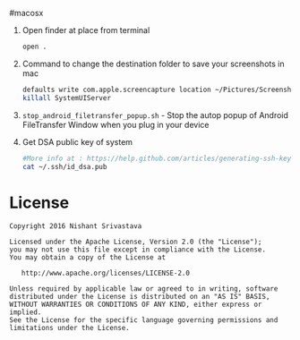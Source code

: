 #macosx

1. Open finder at place from terminal
    ```bash
    open .

    ```
2. Command to change the destination folder to save your screenshots in mac
    ```bash
    defaults write com.apple.screencapture location ~/Pictures/Screenshots
    killall SystemUIServer

    ```
3. `stop_android_filetransfer_popup.sh` - Stop the autop popup of Android FileTransfer Window when you plug in your device

4. Get DSA public key of system
    ```bash
    #More info at : https://help.github.com/articles/generating-ssh-keys/
    cat ~/.ssh/id_dsa.pub
     ```



License
=======

    Copyright 2016 Nishant Srivastava

    Licensed under the Apache License, Version 2.0 (the "License");
    you may not use this file except in compliance with the License.
    You may obtain a copy of the License at

       http://www.apache.org/licenses/LICENSE-2.0

    Unless required by applicable law or agreed to in writing, software
    distributed under the License is distributed on an "AS IS" BASIS,
    WITHOUT WARRANTIES OR CONDITIONS OF ANY KIND, either express or implied.
    See the License for the specific language governing permissions and
    limitations under the License.

